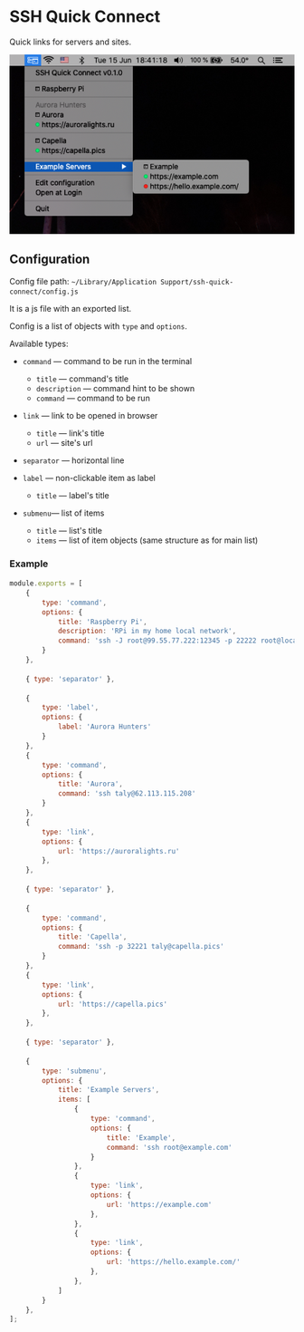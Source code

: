# SSH Quick Connect

Quick links for servers and sites.

[comment]: <> (Checks sites health, ssl certs and domain registration. )

![](./assets/example.png)

## Configuration 

Config file path: `~/Library/Application Support/ssh-quick-connect/config.js`

It is a js file with an exported list.

Config is a list of objects with `type` and `options`.

Available types:

- `command` — command to be run in the terminal
  - `title` — command's title
  - `description` — command hint to be shown
  - `command` — command to be run

- `link` — link to be opened in browser
  - `title` — link's title
  - `url` — site's url
    
- `separator` — horizontal line
  
- `label` — non-clickable item as label
  - `title` — label's title
    
- `submenu`— list of items
  - `title` — list's title
  - `items` — list of item objects (same structure as for main list)

### Example
 
```js
module.exports = [
    {
        type: 'command',
        options: {
            title: 'Raspberry Pi',
            description: 'RPi in my home local network',
            command: 'ssh -J root@99.55.77.222:12345 -p 22222 root@localhost'
        }
    },

    { type: 'separator' },

    {
        type: 'label',
        options: {
            label: 'Aurora Hunters'
        }
    },
    {
        type: 'command',
        options: {
            title: 'Aurora',
            command: 'ssh taly@62.113.115.208'
        }
    },
    {
        type: 'link',
        options: {
            url: 'https://auroralights.ru'
        },
    },

    { type: 'separator' },

    {
        type: 'command',
        options: {
            title: 'Capella',
            command: 'ssh -p 32221 taly@capella.pics'
        }
    },
    {
        type: 'link',
        options: {
            url: 'https://capella.pics'
        },
    },

    { type: 'separator' },

    {
        type: 'submenu',
        options: {
            title: 'Example Servers',
            items: [
                {
                    type: 'command',
                    options: {
                        title: 'Example',
                        command: 'ssh root@example.com'
                    }
                },
                {
                    type: 'link',
                    options: {
                        url: 'https://example.com'
                    },
                },
                {
                    type: 'link',
                    options: {
                        url: 'https://hello.example.com/'
                    },
                },
            ]
        }
    },
];
```
